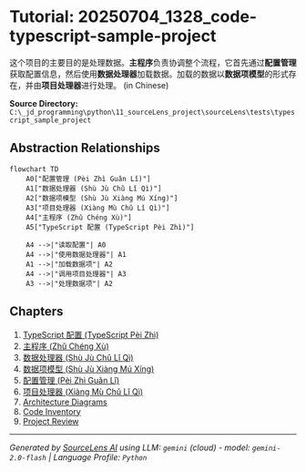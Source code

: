 # Tutorial: 20250704_1328_code-typescript-sample-project

这个项目的主要目的是处理数据。**主程序**负责协调整个流程，它首先通过**配置管理**获取配置信息，然后使用**数据处理器**加载数据。加载的数据以**数据项模型**的形式存在，并由**项目处理器**进行处理。 (in Chinese)


**Source Directory:** `C:\_jd_programming\python\11_sourceLens_project\sourceLens\tests\typescript_sample_project`

## Abstraction Relationships

```mermaid
flowchart TD
    A0["配置管理 (Pèi Zhì Guǎn Lǐ)"]
    A1["数据处理器 (Shù Jù Chǔ Lǐ Qì)"]
    A2["数据项模型 (Shù Jù Xiàng Mú Xíng)"]
    A3["项目处理器 (Xiàng Mù Chǔ Lǐ Qì)"]
    A4["主程序 (Zhǔ Chéng Xù)"]
    A5["TypeScript 配置 (TypeScript Pèi Zhì)"]

    A4 -->|"读取配置"| A0
    A4 -->|"使用数据处理器"| A1
    A1 -->|"加载数据项"| A2
    A4 -->|"调用项目处理器"| A3
    A3 -->|"处理数据项"| A2
```

## Chapters

1. [TypeScript 配置 (TypeScript Pèi Zhì)](01_typescript-配置-typescript-pèi-zhì.md)
2. [主程序 (Zhǔ Chéng Xù)](02_主程序-zhǔ-chéng-xù.md)
3. [数据处理器 (Shù Jù Chǔ Lǐ Qì)](03_数据处理器-shù-jù-chǔ-lǐ-qì.md)
4. [数据项模型 (Shù Jù Xiàng Mú Xíng)](04_数据项模型-shù-jù-xiàng-mú-xíng.md)
5. [配置管理 (Pèi Zhì Guǎn Lǐ)](05_配置管理-pèi-zhì-guǎn-lǐ.md)
6. [项目处理器 (Xiàng Mù Chǔ Lǐ Qì)](06_项目处理器-xiàng-mù-chǔ-lǐ-qì.md)
7. [Architecture Diagrams](07_diagrams.md)
8. [Code Inventory](08_code_inventory.md)
9. [Project Review](09_project_review.md)


---

*Generated by [SourceLens AI](https://github.com/openXFlow/sourceLensAI) using LLM: `gemini` (cloud) - model: `gemini-2.0-flash` | Language Profile: `Python`*